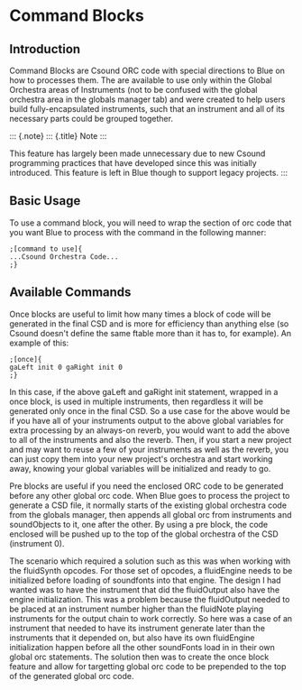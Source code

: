 Command Blocks 
==============

Introduction
------------

Command Blocks are Csound ORC code with special directions to Blue on
how to processes them. The are available to use only within the Global
Orchestra areas of Instruments (not to be confused with the global
orchestra area in the globals manager tab) and were created to help
users build fully-encapsulated instruments, such that an instrument and
all of its necessary parts could be grouped together.

::: {.note}
::: {.title}
Note
:::

This feature has largely been made unnecessary due to new Csound
programming practices that have developed since this was initially
introduced. This feature is left in Blue though to support legacy
projects.
:::

Basic Usage
-----------

To use a command block, you will need to wrap the section of orc code
that you want Blue to process with the command in the following manner:

    ;[command to use]{ 
    ...Csound Orchestra Code... 
    ;}

Available Commands
------------------

Once blocks are useful to limit how many times a block of code will be
generated in the final CSD and is more for efficiency than anything else
(so Csound doesn't define the same ftable more than it has to, for
example). An example of this:

    ;[once]{ 
    gaLeft init 0 gaRight init 0 
    ;}

In this case, if the above gaLeft and gaRight init statement, wrapped in
a once block, is used in multiple instruments, then regardless it will
be generated only once in the final CSD. So a use case for the above
would be if you have all of your instruments output to the above global
variables for extra processing by an always-on reverb, you would want to
add the above to all of the instruments and also the reverb. Then, if
you start a new project and may want to reuse a few of your instruments
as well as the reverb, you can just copy them into your new project's
orchestra and start working away, knowing your global variables will be
initialized and ready to go.

Pre blocks are useful if you need the enclosed ORC code to be generated
before any other global orc code. When Blue goes to process the project
to generate a CSD file, it normally starts of the existing global
orchestra code from the globals manager, then appends all global orc
from instruments and soundObjects to it, one after the other. By using a
pre block, the code enclosed will be pushed up to the top of the global
orchestra of the CSD (instrument 0).

The scenario which required a solution such as this was when working
with the fluidSynth opcodes. For those set of opcodes, a fluidEngine
needs to be initialized before loading of soundfonts into that engine.
The design I had wanted was to have the instrument that did the
fluidOutput also have the engine initialization. This was a problem
because the fluidOutput needed to be placed at an instrument number
higher than the fluidNote playing instruments for the output chain to
work correctly. So here was a case of an instrument that needed to have
its instrument generate later than the instruments that it depended on,
but also have its own fluidEngine initialization happen before all the
other soundFonts load in in their own global orc statements. The
solution then was to create the once block feature and allow for
targetting global orc code to be prepended to the top of the generated
global orc code.

